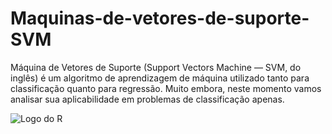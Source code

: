 # Maquinas-de-vetores-de-suporte-SVM
Máquina de Vetores de Suporte (Support Vectors Machine — SVM, do inglês) é um algoritmo de aprendizagem de máquina utilizado tanto para classificação quanto para regressão. Muito embora, neste momento vamos analisar sua aplicabilidade em problemas de classificação apenas.

![Logo do R](https://encrypted-tbn0.gstatic.com/images?q=tbn:ANd9GcQOkXDYADtZwYI1g9MmEG01HqzzTDIHaN0NOQ&usqp=CAU)
